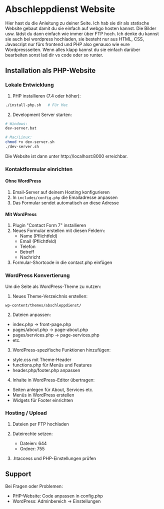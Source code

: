 # Abschleppdienst Website

Hier hast du die Anleitung zu deiner Seite. Ich hab sie dir als statische Website gebaut damit du sie einfach auf webgo hosten kannst. Die Bilder usw. lädst du dann einfach wie immer über FTP hoch. Ich denke du kannst sie auch bei wordpress hochladen, sie besteht nur aus HTML, CSS, Javascript nur fürs frontend und PHP also genauso wie eure Wordpressseiten. Wenn alles klapp kannst du sie einfach darüber bearbeiten sonst lad dir vs code oder so runter.

## Installation als PHP-Website

### Lokale Entwicklung
1. PHP installieren (7.4 oder höher):
```bash
./install-php.sh   # Für Mac
```

2. Development Server starten:
```bash
# Windows:
dev-server.bat

# Mac/Linux:
chmod +x dev-server.sh
./dev-server.sh
```

Die Website ist dann unter http://localhost:8000 erreichbar.

### Kontaktformular einrichten

#### Ohne WordPress
1. Email-Server auf deinem Hosting konfigurieren
2. In `includes/config.php` die Emailadresse anpassen
3. Das Formular sendet automatisch an diese Adresse

#### Mit WordPress
1. Plugin "Contact Form 7" installieren
2. Neues Formular erstellen mit diesen Feldern:
   - Name (Pflichtfeld)
   - Email (Pflichtfeld)
   - Telefon
   - Betreff
   - Nachricht
3. Formular-Shortcode in die contact.php einfügen

### WordPress Konvertierung

Um die Seite als WordPress-Theme zu nutzen:

1. Neues Theme-Verzeichnis erstellen:
```
wp-content/themes/abschleppdienst/
```

2. Dateien anpassen:
- index.php → front-page.php
- pages/about.php → page-about.php 
- pages/services.php → page-services.php
- etc.

3. WordPress-spezifische Funktionen hinzufügen:
- style.css mit Theme-Header
- functions.php für Menüs und Features
- header.php/footer.php anpassen

4. Inhalte in WordPress-Editor übertragen:
- Seiten anlegen für About, Services etc.
- Menüs in WordPress erstellen
- Widgets für Footer einrichten

### Hosting / Upload

1. Dateien per FTP hochladen
2. Dateirechte setzen:
   - Dateien: 644
   - Ordner: 755
   
3. .htaccess und PHP-Einstellungen prüfen

## Support

Bei Fragen oder Problemen:

- PHP-Website: Code anpassen in config.php
- WordPress: Adminbereich → Einstellungen
